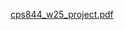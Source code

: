 [cps844_w25_project.pdf](https://github.com/user-attachments/files/19618919/cps844_w25_project.pdf)
